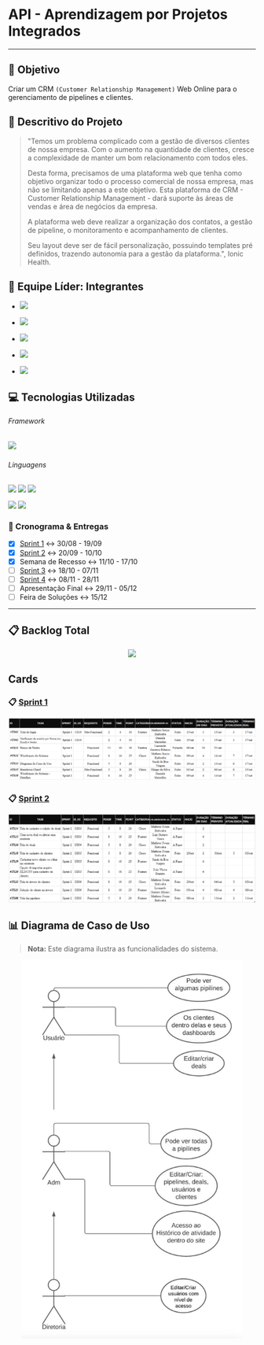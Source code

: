 # API - Aprendizagem por Projetos Integrados
---

## :dart: Objetivo
Criar um CRM `(Customer Relationship Management)` Web Online para o gerenciamento de pipelines e clientes.


## :scroll: Descritivo do Projeto
> "Temos um problema complicado com a gestão de diversos clientes de nossa empresa. Com o aumento na quantidade de clientes, cresce a complexidade de manter um bom relacionamento com todos eles.
> 
> Desta forma, precisamos de uma plataforma web que tenha como objetivo organizar todo o processo comercial de nossa empresa, mas não se limitando apenas a este objetivo. Esta plataforma de CRM - Customer Relationship Management - dará suporte às áreas de vendas e área de negócios da empresa.
> 
> A plataforma web deve realizar a organização dos contatos, a gestão de pipeline, o monitoramento e acompanhamento de clientes.
> 
> Seu layout deve ser de fácil personalização, possuindo templates pré definidos, trazendo autonomia 
para a gestão da plataforma.", Ionic Health.


## :busts_in_silhouette: Equipe Líder: Integrantes
- [![](https://img.shields.io/badge/%20-João%20Vitor%20Evaristo%20da%20Silva-white?style=flat&logo=github&logoColor=white&labelColor=black)](https://github.com/Joaoevr "Scrum Team")

- [![](https://img.shields.io/badge/-Leonardo%20Gustavo%20Ribeiro-white?style=flat&logo=github&logoColor=white&labelColor=black)](https://www.github.com/Leo0256 "Product Owner")

- [![](https://img.shields.io/badge/Matheus%20Emboaba%20Mello%20de%20Souza-white?style=flat&logo=github&logoColor=white&labelColor=black)](https://github.com/MatheusEmboabaTeteu "Scrum Team")

- [![](https://img.shields.io/badge/Sarah%20da%20Boa%20Viagem%20Santana-white?style=flat&logo=github&logoColor=white&labelColor=black)](https://github.com/Sarah781 "Scrum Team")

- [![](https://img.shields.io/badge/Thiago%20da%20Silva-white?style=flat&logo=github&logoColor=white&labelColor=black)](https://github.com/tsilvaBR "Scrum Master")


## :computer: Tecnologias Utilizadas
###### Framework
[![](https://img.shields.io/badge/-ASP.NET-00a1f1?style=flat&logo=dotnet&logoColor=white&labelColor=783bd2)](https://dotnet.microsoft.com/apps/aspnet "ASP.NET")

###### Linguagens
[![](https://img.shields.io/badge/-HTML-e34f26?style=flat&logo=html5&logoColor=white)](https://www.w3schools.com/html "HTML") [![](https://img.shields.io/badge/-CSS-0099e5?style=flat&logo=css3&logoColor=white)](https://www.w3schools.com/css "CSS") [![](https://img.shields.io/badge/-JavaScript-f7df1e?style=flat&logo=javascript&logoColor=gray)](https://www.w3schools.com/js "JavaScript")

[![](https://img.shields.io/badge/-C%23-783bd2?style=flat&logo=csharp&logoColor=white)](https://docs.microsoft.com/pt-br/dotnet/csharp/ "C#") [![](https://img.shields.io/badge/-PostgreSQL-00758f?style=flat&logo=postgresql&logoColor=white)](https://www.postgresql.org/ "PostgreSQL")

### :calendar: Cronograma & Entregas
- [X] [Sprint 1](https://github.com/Leo0256/API-IoniCRM_IonicHealth/tree/Sprint_1) :left_right_arrow: 30/08 - 19/09
- [X] [Sprint 2](https://github.com/Leo0256/API-IoniCRM_IonicHealth/tree/Sprint_2) :left_right_arrow: 20/09 - 10/10
- [X] Semana de Recesso :left_right_arrow: 11/10 - 17/10
- [ ] [Sprint 3](https://github.com/Leo0256/API-IoniCRM_IonicHealth/tree/Sprint_3) :left_right_arrow: 18/10 - 07/11
- [ ] [Sprint 4](https://github.com/Leo0256/API-IoniCRM_IonicHealth/tree/Sprint_4) :left_right_arrow: 08/11 - 28/11
- [ ] Apresentação Final :left_right_arrow: 29/11 - 05/12
- [ ] Feira de Soluções :left_right_arrow: 15/12

---

## :clipboard: Backlog Total
<p align="center">
  <img src="https://github.com/Leo0256/API-IoniCRM_IonicHealth/blob/main/Backlog%20Total%20.jpg">
</p>


## Cards
### :clipboard: [Sprint 1](https://github.com/Leo0256/API-IoniCRM_IonicHealth/tree/Sprint_1)
<p align="center">
  <img src="https://github.com/Leo0256/API-IoniCRM_IonicHealth/blob/main/Card%20Sprint%201.png">
</p>

### :clipboard: [Sprint 2](https://github.com/Leo0256/API-IoniCRM_IonicHealth/tree/Sprint_2)
<p align="center">
  <img src="https://github.com/Leo0256/API-IoniCRM_IonicHealth/blob/main/Card%20Sprint%202.png">
</p>

## :bar_chart: Diagrama de Caso de Uso
> **Nota:** Este diagrama ilustra as funcionalidades do sistema.
<p align="center">
  <img src="https://github.com/Leo0256/API-IoniCRM_IonicHealth/blob/main/Diagrama%20de%20Caso%20de%20Uso.jpeg" width="450" height="770">
</p>



